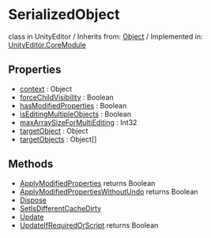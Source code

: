 # SerializedObject
class in UnityEditor
 / Inherits from: <a href="https://docs.unity3d.com/6000.2/Documentation/ScriptReference/Object.html">Object</a> / Implemented in: <a href="https://docs.unity3d.com/6000.2/Documentation/ScriptReference/UnityEditor.CoreModule.html">UnityEditor.CoreModule</a>

## Properties
- <a href="https://docs.unity3d.com/6000.2/Documentation/ScriptReference/SerializedObject-context.html">context</a> : Object
- <a href="https://docs.unity3d.com/6000.2/Documentation/ScriptReference/SerializedObject-forceChildVisibility.html">forceChildVisibility</a> : Boolean
- <a href="https://docs.unity3d.com/6000.2/Documentation/ScriptReference/SerializedObject-hasModifiedProperties.html">hasModifiedProperties</a> : Boolean
- <a href="https://docs.unity3d.com/6000.2/Documentation/ScriptReference/SerializedObject-isEditingMultipleObjects.html">isEditingMultipleObjects</a> : Boolean
- <a href="https://docs.unity3d.com/6000.2/Documentation/ScriptReference/SerializedObject-maxArraySizeForMultiEditing.html">maxArraySizeForMultiEditing</a> : Int32
- <a href="https://docs.unity3d.com/6000.2/Documentation/ScriptReference/SerializedObject-targetObject.html">targetObject</a> : Object
- <a href="https://docs.unity3d.com/6000.2/Documentation/ScriptReference/SerializedObject-targetObjects.html">targetObjects</a> : Object[]

## Methods
- <a href="https://docs.unity3d.com/6000.2/Documentation/ScriptReference/SerializedObject.ApplyModifiedProperties.html">ApplyModifiedProperties</a> returns Boolean
- <a href="https://docs.unity3d.com/6000.2/Documentation/ScriptReference/SerializedObject.ApplyModifiedPropertiesWithoutUndo.html">ApplyModifiedPropertiesWithoutUndo</a> returns Boolean
- <a href="https://docs.unity3d.com/6000.2/Documentation/ScriptReference/SerializedObject.Dispose.html">Dispose</a>
- <a href="https://docs.unity3d.com/6000.2/Documentation/ScriptReference/SerializedObject.SetIsDifferentCacheDirty.html">SetIsDifferentCacheDirty</a>
- <a href="https://docs.unity3d.com/6000.2/Documentation/ScriptReference/SerializedObject.Update.html">Update</a>
- <a href="https://docs.unity3d.com/6000.2/Documentation/ScriptReference/SerializedObject.UpdateIfRequiredOrScript.html">UpdateIfRequiredOrScript</a> returns Boolean
